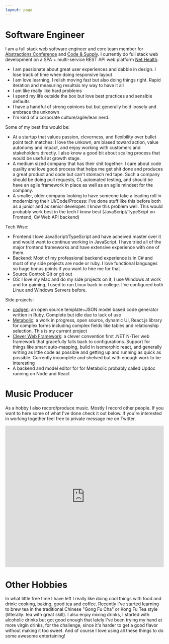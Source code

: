 ```yaml
---
layout: page
---
```


# Software Engineer
I am a full stack web software engineer and core team member for [Abstractions Conference](http://abstractions.io) and [Code & Supply](http://codeandsupply.co). I currently do full stack web development on a SPA + multi-service REST API web platform [Net Health](http://nethealth.com). 

- I am passionate about great user experiences and dabble in design. I lose track of time when doing responsive layout 
- I am love learning, I relish moving fast but also doing things right. Rapid iteration and measuring resultsis my way to have it all
- I am like really like hard problems
- I spend my life outside the box but love best practices and sensible defaults
- I have a handful of strong opinions but but generally hold loosely and embrace the unknown
- I'm kind of a corporate culture/agile/lean nerd. 


Some of my best fits would be:
- At a startup that values passion, cleverness, and flexibility over bullet point tech matches: I love the unkown, am biased toward action, value autonomy and impact, and enjoy working with customers and stakeholders directly. I also know a good bit about scaling process that would be useful at growth stage.
- A medium sized company that has their shit together: I care about code quality and love good process that helps me get shit done and produces a great product and code but can't stomach red tape. Such a company should be doing pull requests, CI, automated testing, and should be have an agile framework in place as well as an agile mindset for the company.
- A smaller, older company looking to have someone take a leading roll in modernizing their UI/Code/Process: I've done stuff like this before both as a junior and as senior developer. I know this problem well. This would probably work best in the tech I know best (JavaScript/TypeScipt on Frontend, C# Web API backend)

Tech Wise: 
- Frontend:I love JavaScript/TypeScript and have acheived master over it and would want to continue working in JavaScript. I have tried all of the major frontend frameworks and have extensive experience with one of them.
- Backend: Most of my professional backend experience is in C# and most of my side projects are node or ruby. I love functional languages so huge bonus points if you want to hire me for that
- Source Control: Git or git out
- OS: I love my Mac and do my side projects on it, I use Windows at work and for gaiming, I used to run Linux back in college. I've configured both Linux and Windows Servers before. 

Side projects: 

- [codgen](https://github.com/beattyml1/codgen): an open source template+JSON model based code generator written in Ruby. Complete but idle due to lack of use
- [Metabolic](https://github.com/beattyml1/MetaPotatoes): a work in progress, open source, dynamic UI, React.js library for complex forms including complex fields like tables and relationship selection. This is my current project
- [Clever Web Framework](https://github.com/beattyml1/Clever): a clever convention first .NET N-Tier web framework that gracefully falls back to configurations. Support for things like smart auto-mapping, build in isomorphic react, and generally writing as little code as possible and getting up and running as quick as possible. Currently incomplete and shelved but with enough work to be interesting
- A backend and model editor for for Metabolic probably called Updoc running on Node and React

# Music Producer
As a hobby I also record/produce music. Mostly I record other people. If you want to here some of what I've done check it out below. If you're interested in working together feel free to private message me on Twitter.

<iframe width="100%" height="450" scrolling="no" frameborder="no" src="https://w.soundcloud.com/player/?url=https%3A//api.soundcloud.com/playlists/4790749&amp;auto_play=false&amp;hide_related=false&amp;show_comments=true&amp;show_user=true&amp;show_reposts=false&amp;visual=true"></iframe>

# Other Hobbies
In what little free time I have left I really like doing cool things with food and drink: cooking, baking, good tea and coffee. Recently I've started learning to brew tea in the traditional Chinese "Gong Fu Cha" or Kong Fu Tea style (litterally: tea with great skill). I also enjoy mixing drinks, I started with alcoholic drinks but got good enough that lately I've been trying my hand at more virgin drinks, for the challenge, since it's harder to get a good flavor without making it too sweet. And of course I love using all these things to do some awesome entertaining!
 
